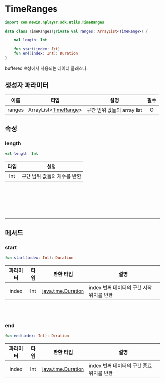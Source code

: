 # TimeRanges

```kotlin
import com.newin.nplayer.sdk.utils.TimeRanges
```

```kotlin
data class TimeRanges(private val ranges: ArrayList<TimeRange>) {

    val length: Int

    fun start(index: Int)
    fun end(index: Int): Duration
}
```

buffered 속성에서 사용되는 데이터 클래스다.


## 생성자 파라미터

|이름|타입|설명|필수|
|:--:|:--:|--|:--:|
|ranges|ArrayList\<[TimeRange](#timerange)\>|구간 범위 값들의 array list|O|

## 속성

### length
```kotlin
val length: Int
```
|타입|설명|
|:--:|--|
|Int|구간 범위 값들의 개수를 반환|

<br><br><br>
------
------
## 메서드

### start
```kotlin
fun start(index: Int): Duration
```
|파라미터|타입|반환 타입|설명|
|:--:|:--:|:--:|--|
|index|Int|[java.time.Duration](https://developer.android.com/reference/java/time/Duration)|index 번째 데이터의 구간 시작 위치를 반환|

<br><br>
### end
```kotlin
fun end(index: Int): Duration
```
|파라미터|타입|반환 타입|설명|
|:--:|:--:|:--:|--|
|index|Int|[java.time.Duration](https://developer.android.com/reference/java/time/Duration)|index 번째 데이터의 구간 종료 위치를 반환|
